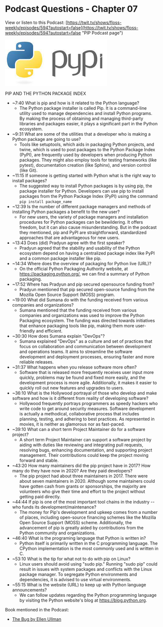 # Podcast Questions - Chapter 07

View or listen to this Podcast: [https://twit.tv/shows/floss-weekly/episodes/594?autostart=false](https://twit.tv/shows/floss-weekly/episodes/594?autostart=false "PIP Podcast page")

![lab](../Images/python.jpeg)

PIP AND THE PYTHON PACKAGE INDEX

* ~7:40 What is pip and how is it related to the Python language?
  * The Python package installer is called Pip. It is a command-line utility used to manage dependencies and install Python programs. By making the process of obtaining and managing third-party libraries and packages easier, it plays a significant part in the Python ecosystem.
* ~9:31 What are some of the utilities that a developer who is making a Python package are going to use?
  * Tools like setuptools, which aids in packaging Python projects, and twine, which is used to post packages to the Python Package Index (PyPI), are frequently used by developers when producing Python packages. They might also employ tools for testing frameworks (like pytest), documentation creation (like Sphinx), and version control (like Git).
* ~11:15 If someone is getting started with Python what is the right way to install packages?
  * The suggested way to install Python packages is by using pip, the package installer for Python. Developers can use pip to install packages from the Python Package Index (PyPI) using the command ```pip install package_name```
* ~12:39 Is the number of different package managers and methods of installing Python packages a benefit to the new user?
  * For new users, the variety of package managers and installation procedures for Python packages can be bewildering. It offers freedom, but it can also cause misunderstanding. But in the podcast they mentioned, pip and PyPI are straightforward, standardized approaches that are advantageous for new users.
* ~13:43 Does (did) Pradyun agree with the first speaker?
  * Pradyun agreed that the stability and usability of the Python ecosystem depend on having a centralized package index like PyPI and a common package installer like pip.
* ~14:34 Where does the overview of packaging for Python live (URL)?
  * On the official Python Packaging Authority website, at https://packaging.python.org/, we can find a summary of Python packaging.
* ~17:52 Where has Pradyun and pip secured opensource funding from?
  * Pradyun mentioned that pip secured open-source funding from the Mozilla Open Source Support (MOSS) program.
* ~19:00 What did Sumana do with the funding received from various companies and organizations?
  * Sumana mentioned that the funding received from various companies and organizations was used to improve the Python Packaging ecosystem. The funding was directed towards initiatives that enhance packaging tools like pip, making them more user-friendly and efficient.
* ~30:30 How does Sumana explain "DevOps"?
  * Sumana explained "DevOps" as a culture and set of practices that focus on collaboration and communication between development and operations teams. It aims to streamline the software development and deployment processes, ensuring faster and more reliable releases.
* ~31:37 What happens when you release software more often?
  * Software that is released more frequently receives user input more quickly, problems may be found and fixed more easily, and the development process is more agile. Additionally, it makes it easier to quickly roll out new features and upgrades to users.
* ~36:10 What is the Hollywood portrayal of those who develop and make software and how is it different from reality of developing software?
  * Hollywood frequently portrays programmers as speedy hackers who write code to get around security measures. Software development is actually a methodical, collaborative process that includes planning, testing, and adhering to best practices. As represented in movies, it is neither as glamorous nor as fast-paced.
* ~39:10 What can a short term Project Maintainer do for a software project?
  * A short term Project Maintainer can support a software project by aiding with duties like reviewing and integrating pull requests, resolving bugs, enhancing documentation, and supporting project management. Their contributions could keep the project moving forward and stable.
* ~43:20 How many maintainers did the pip project have in 2017? How many do they have now in 2020? Are they paid developers?
  * The pip project had about three maintainers in 2017. There were about seven maintainers in 2020. Although some maintainers could have gotten cash from grants or sponsorships, the majority are volunteers who give their time and effort to the project without getting paid directly.
* ~44:44 If pip is one of the most important tool chains in the industry -- who funds its development/maintenance?
  * The money for Pip's development and upkeep comes from a number of places, including open-source financing schemes like the Mozilla Open Source Support (MOSS) scheme. Additionally, the advancement of pip is greatly aided by contributions from the Python community and organizations.
* ~46:40 What is the programing language that Python is written in?
  * Python itself is primarily written in the C programming language. The CPython implementation is the most commonly used and is written in C.
* ~53:10 What is the tip for what not to do with pip on Linux?
  * Linux users should avoid using "sudo pip." Running "sudo pip" could result in issues with system packages and conflicts with the Linux package manager. To segregate Python environments and dependencies, it is advised to use virtual environments.
* ~55:15 What is the website (URL) to keep up with Python language announcements?
  * We can follow updates regarding the Python programming language by visiting the Python website's blog at https://blog.python.org.
  
Book mentioned in the Podcast:

* [The Bug by Ellen Ullman](https://www.amazon.com/dp/B00AZ181TQ/ref=dp-kindle-redirect?_encoding=UTF8&btkr=1 "The Bug by Ellen Ullman book purchase website")